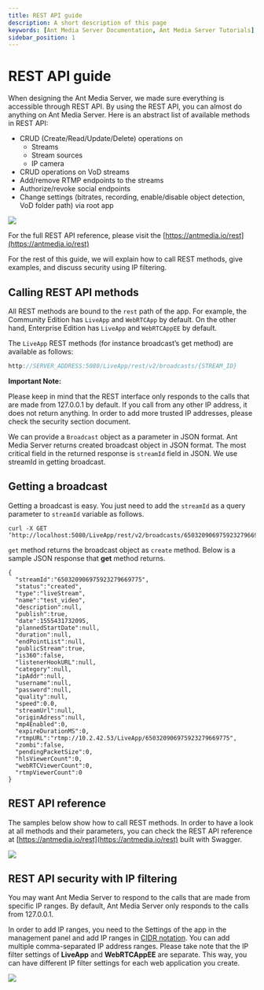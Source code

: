 ```yaml
---
title: REST API guide
description: A short description of this page
keywords: [Ant Media Server Documentation, Ant Media Server Tutorials]
sidebar_position: 1
---
```


# REST API guide

When designing the Ant Media Server, we made sure everything is accessible through REST API. By using the REST API, you can almost do anything on Ant Media Server. Here is an abstract list of available methods in REST API:

* CRUD (Create/Read/Update/Delete) operations on
  * Streams
  * Stream sources
  * IP camera
* CRUD operations on VoD streams
* Add/remove RTMP endpoints to the streams
* Authorize/revoke social endpoints
* Change settings (bitrates, recording, enable/disable object detection, VoD folder path) via root app

![](@site/static/img/what_is_rest_api-768x309.png)

For the full REST API reference, please visit the [https://antmedia.io/rest](https://antmedia.io/rest)

For the rest of this guide, we will explain how to call REST methods, give examples, and discuss security using IP filtering.

## Calling REST API methods

All REST methods are bound to the ```rest``` path of the app. For example, the Community Edition has ```LiveApp``` and ```WebRTCApp``` by default. On the other hand, Enterprise Edition has ```LiveApp``` and ```WebRTCAppEE``` by default. 

The ```LiveApp``` REST methods (for instance broadcast’s get method) are available as follows:

```js
http://SERVER_ADDRESS:5080/LiveApp/rest/v2/broadcasts/{STREAM_ID}
```

**Important Note:**

Please keep in mind that the REST interface only responds to the calls that are made from 127.0.0.1 by default. If you call from any other IP address, it does not return anything. In order to add more trusted IP addresses, please check the security section document.

We can provide a ```Broadcast``` object as a parameter in JSON format. Ant Media Server returns created broadcast object in JSON format. The most critical field in the returned response is ```streamId``` field in JSON. We use streamId in getting broadcast.

## Getting a broadcast

Getting a broadcast is easy. You just need to add the ```streamId``` as a query parameter to ```streamId``` variable as follows.

```
curl -X GET
‘http://localhost:5080/LiveApp/rest/v2/broadcasts/650320906975923279669775’
```

```get``` method returns the broadcast object as `create` method. Below is a sample JSON response that **get** method returns.

```
{
  "streamId":"650320906975923279669775",
  "status":"created",
  "type":"liveStream",
  "name":"test_video",
  "description":null,
  "publish":true,
  "date":1555431732095,
  "plannedStartDate":null,
  "duration":null,
  "endPointList":null,
  "publicStream":true,
  "is360":false,
  "listenerHookURL":null,
  "category":null,
  "ipAddr":null,
  "username":null,
  "password":null,
  "quality":null,
  "speed":0.0,
  "streamUrl":null,
  "originAdress":null,
  "mp4Enabled":0,
  "expireDurationMS":0,
  "rtmpURL":"rtmp://10.2.42.53/LiveApp/650320906975923279669775",
  "zombi":false,
  "pendingPacketSize":0,
  "hlsViewerCount":0,
  "webRTCViewerCount":0,
  "rtmpViewerCount":0
}
```

## REST API reference

The samples below show how to call REST methods. In order to have a look at all methods and their parameters, you can check the REST API reference at [https://antmedia.io/rest](https://antmedia.io/rest) built with Swagger.

![](@site/static/img/rest.png)

## REST API security with IP filtering

You may want Ant Media Server to respond to the calls that are made from specific IP ranges. By default, Ant Media Server only responds to the calls from 127.0.0.1.

In order to add IP ranges, you need to the Settings of the app in the management panel and add IP ranges in [CIDR notation](https://en.wikipedia.org/wiki/Classless_Inter-Domain_Routing#CIDR_notation). You can add multiple comma-separated IP address ranges. Please take note that the IP filter settings of **LiveApp** and **WebRTCAppEE** are separate. This way, you can have different IP filter settings for each web application you create.

![](@site/static/img/ipfiltering.png)
